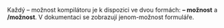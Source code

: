 
Každý – možnost kompilátoru je k dispozici ve dvou formách: **– možnost** a **/možnost**. V dokumentaci se zobrazují jenom-možnost formuláře. 
